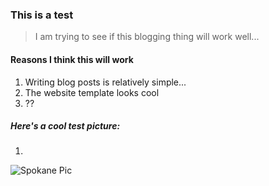 ### This is a test

>I am trying to see if this blogging thing will work well...

#### Reasons I think this will work
1. Writing blog posts is relatively simple...
2. The website template looks cool
3. ??

##### Here's a cool test picture:

1. 
![Spokane Pic](https://media.spokesman.com/photos/2018/11/07/SPOKANE_AERIAL_FOR_FILE_25.jpg)
